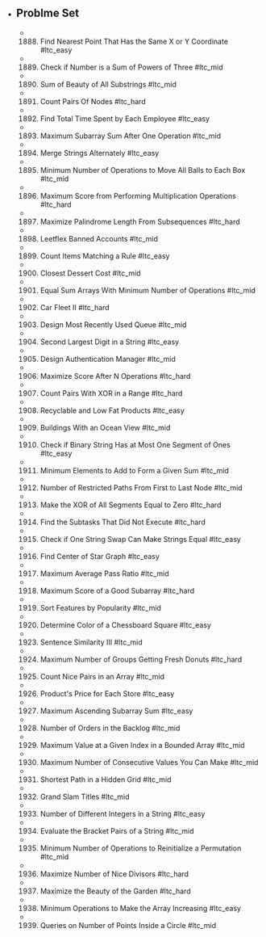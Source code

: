 - ## Problme Set
	- 1888. Find Nearest Point That Has the Same X or Y Coordinate #ltc_easy
	- 1889. Check if Number is a Sum of Powers of Three #ltc_mid
	- 1890. Sum of Beauty of All Substrings #ltc_mid
	- 1891. Count Pairs Of Nodes #ltc_hard
	- 1892. Find Total Time Spent by Each Employee #ltc_easy
	- 1893. Maximum Subarray Sum After One Operation #ltc_mid
	- 1894. Merge Strings Alternately #ltc_easy
	- 1895. Minimum Number of Operations to Move All Balls to Each Box #ltc_mid
	- 1896. Maximum Score from Performing Multiplication Operations #ltc_hard
	- 1897. Maximize Palindrome Length From Subsequences #ltc_hard
	- 1898. Leetflex Banned Accounts #ltc_mid
	- 1899. Count Items Matching a Rule #ltc_easy
	- 1900. Closest Dessert Cost #ltc_mid
	- 1901. Equal Sum Arrays With Minimum Number of Operations #ltc_mid
	- 1902. Car Fleet II #ltc_hard
	- 1903. Design Most Recently Used Queue #ltc_mid
	- 1904. Second Largest Digit in a String #ltc_easy
	- 1905. Design Authentication Manager #ltc_mid
	- 1906. Maximize Score After N Operations #ltc_hard
	- 1907. Count Pairs With XOR in a Range #ltc_hard
	- 1908. Recyclable and Low Fat Products #ltc_easy
	- 1909. Buildings With an Ocean View #ltc_mid
	- 1910. Check if Binary String Has at Most One Segment of Ones #ltc_easy
	- 1911. Minimum Elements to Add to Form a Given Sum #ltc_mid
	- 1912. Number of Restricted Paths From First to Last Node #ltc_mid
	- 1913. Make the XOR of All Segments Equal to Zero #ltc_hard
	- 1914. Find the Subtasks That Did Not Execute #ltc_hard
	- 1915. Check if One String Swap Can Make Strings Equal #ltc_easy
	- 1916. Find Center of Star Graph #ltc_easy
	- 1917. Maximum Average Pass Ratio #ltc_mid
	- 1918. Maximum Score of a Good Subarray #ltc_hard
	- 1919. Sort Features by Popularity #ltc_mid
	- 1920. Determine Color of a Chessboard Square #ltc_easy
	- 1923. Sentence Similarity III #ltc_mid
	- 1924. Maximum Number of Groups Getting Fresh Donuts #ltc_hard
	- 1925. Count Nice Pairs in an Array #ltc_mid
	- 1926. Product's Price for Each Store #ltc_easy
	- 1927. Maximum Ascending Subarray Sum #ltc_easy
	- 1928. Number of Orders in the Backlog #ltc_mid
	- 1929. Maximum Value at a Given Index in a Bounded Array #ltc_mid
	- 1930. Maximum Number of Consecutive Values You Can Make #ltc_mid
	- 1931. Shortest Path in a Hidden Grid #ltc_mid
	- 1932. Grand Slam Titles #ltc_mid
	- 1933. Number of Different Integers in a String #ltc_easy
	- 1934. Evaluate the Bracket Pairs of a String #ltc_mid
	- 1935. Minimum Number of Operations to Reinitialize a Permutation #ltc_mid
	- 1936. Maximize Number of Nice Divisors #ltc_hard
	- 1937. Maximize the Beauty of the Garden #ltc_hard
	- 1938. Minimum Operations to Make the Array Increasing #ltc_easy
	- 1939. Queries on Number of Points Inside a Circle #ltc_mid